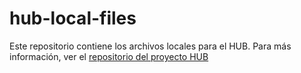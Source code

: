 # hub-local-files

Este repositorio contiene los archivos locales para el HUB. Para más información, ver el [repositorio del proyecto HUB](https://github.com/gpfernandezflorio/hub-godot-project)
